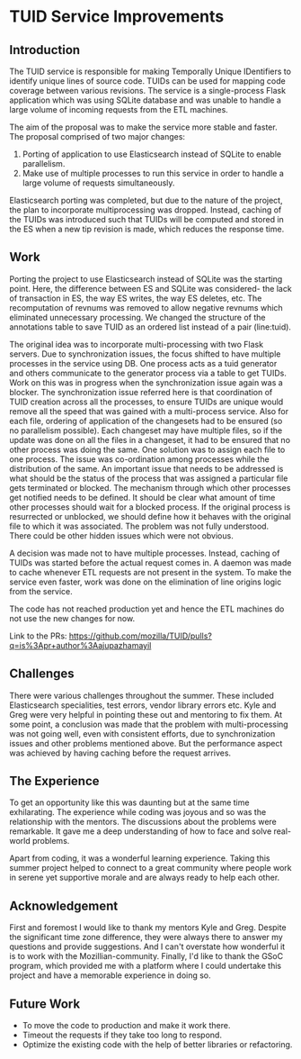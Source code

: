 
# TUID Service Improvements

## Introduction
The TUID service is responsible for making Temporally Unique IDentifiers to identify unique lines of source code. TUIDs can be used for mapping code coverage between various revisions. The service is a single-process Flask application which was using SQLite database and was unable to handle a large volume of incoming requests from the ETL machines.

The aim of the proposal was to make the service more stable and faster. The proposal comprised of  two major changes:
1. Porting of application to use Elasticsearch instead of SQLite to enable parallelism. 
2. Make use of multiple processes to run this service in order to handle a large volume of requests simultaneously.

Elasticsearch porting was completed, but due to the nature of the project, the plan to incorporate multiprocessing was dropped. Instead, caching of the TUIDs was introduced such that TUIDs will be computed and stored in the ES when a new tip revision is made, which reduces the response time.


## Work
Porting the project to use Elasticsearch instead of SQLite was the starting point. Here, the difference between ES and SQLite was considered- the lack of transaction in ES, the way ES writes, the way ES deletes, etc. The recomputation of revnums was removed to allow negative revnums which eliminated unnecessary processing. We changed the structure of the annotations table to save TUID as an ordered list instead of a pair (line:tuid).

The original idea was to incorporate multi-processing with two Flask servers. Due to synchronization issues, the focus shifted to have multiple processes in the service using DB.  One process acts as a tuid generator and others communicate to the generator process via a table to get TUIDs. Work on this was in progress when the synchronization issue again was a blocker. The synchronization issue referred here is that coordination of TUID creation across all the processes, to ensure TUIDs are unique would remove all the speed that was gained with a multi-process service. Also for each file, ordering of application of the changesets had to be ensured (so no parallelism possible). Each changeset may have multiple files, so if the update was done on all the files in a changeset, it had to be ensured that no other process was doing the same. One solution was to assign each file to one process. The issue was co-ordination among processes while the distribution of the same. An important issue that needs to be addressed is what should be the status of the process that was assigned a particular file gets terminated or blocked. The mechanism through which other processes get notified needs to be defined. It should be clear what amount of time other processes should wait for a blocked process. If the original process is resurrected or unblocked, we should define how it behaves with the original file to which it was associated. The problem was not fully understood. There could be other hidden issues which were not obvious.

A decision was made not to have multiple processes. Instead, caching of TUIDs was started before the actual request comes in. A daemon was made to cache whenever ETL requests are not present in the system. To make the service even faster, work was done on the elimination of line origins logic from the service.

The code has not reached production yet and hence the ETL machines do not use the new changes for now.

Link to the PRs: https://github.com/mozilla/TUID/pulls?q=is%3Apr+author%3Aajupazhamayil


## Challenges
There were various challenges throughout the summer. These included Elasticsearch specialities, test errors, vendor library errors etc. Kyle and Greg were very helpful in pointing these out and mentoring to fix them. At some point, a conclusion was made that the problem with multi-processing was not going well, even with consistent efforts, due to synchronization issues and other problems mentioned above. But the performance aspect was achieved by having caching before the request arrives.

## The Experience
To get an opportunity like this was daunting but at the same time exhilarating. The experience while coding was joyous and so was the relationship with the mentors. The discussions about the problems were remarkable. It gave me a deep understanding of how to face and solve real-world problems.

Apart from coding, it was a wonderful learning experience. Taking this summer project helped to connect to a great community where people work in serene yet supportive morale and are always ready to help each other.

## Acknowledgement
First and foremost I would like to thank my mentors Kyle and Greg. Despite the significant time zone difference, they were always there to answer my questions and provide suggestions. And I can't overstate how wonderful it is to work with the Mozillian-community. Finally, I'd like to thank the GSoC program, which provided me with a platform where I could undertake this project and have a memorable experience in doing so.

## Future Work
* To move the code to production and make it work there.
* Timeout the requests if they take too long to respond.
* Optimize the existing code with the help of better libraries or refactoring.
